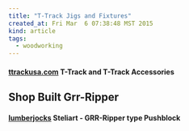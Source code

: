 ```yaml
---
title: "T-Track Jigs and Fixtures"
created_at: Fri Mar  6 07:38:48 MST 2015
kind: article
tags:
  - woodworking
---
```


#### [ttrackusa.com](http://www.ttrackusa.com/track_%20systems.htm#1021) T-Track and T-Track Accessories

## Shop Built Grr-Ripper

#### [lumberjocks](http://lumberjocks.com/projects/86346) Steliart - GRR-Ripper type Pushblock

